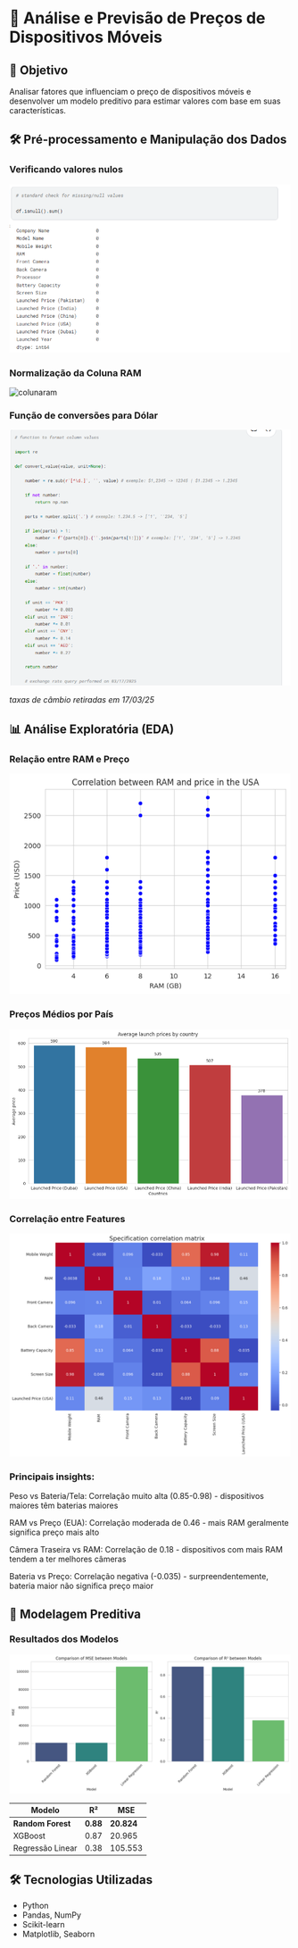 
# 📱 Análise e Previsão de Preços de Dispositivos Móveis

## 🎯 Objetivo
Analisar fatores que influenciam o preço de dispositivos móveis e desenvolver um modelo preditivo para estimar valores com base em suas características.

## 🛠️ Pré-processamento e Manipulação dos Dados

### Verificando valores nulos
![verificanulo](images/verificanulopng.png)

### Normalização da Coluna RAM
![colunaram](images/ramtramento)

### Função de conversões para Dólar
![conversoes](images/functaxes.png)

*taxas de câmbio retiradas em 17/03/25*


## 📊 Análise Exploratória (EDA)

### Relação entre RAM e Preço

![ramepreco](images/corrramprice.png)

### Preços Médios por País

![precoporpais](images/avgpricelaunch.png)

### Correlação entre Features
![analisecorrelacao](images/corrmatrix.png)

### Principais insights:

Peso vs Bateria/Tela: Correlação muito alta (0.85-0.98) - dispositivos maiores têm baterias maiores

RAM vs Preço (EUA): Correlação moderada de 0.46 - mais RAM geralmente significa preço mais alto

Câmera Traseira vs RAM: Correlação de 0.18 - dispositivos com mais RAM tendem a ter melhores câmeras

Bateria vs Preço: Correlação negativa (-0.035) - surpreendentemente, bateria maior não significa preço maior

## 🤖 Modelagem Preditiva

### Resultados dos Modelos
![comparacaodemodelos](images/resultadoml.png)

| Modelo | R² | MSE |
|--------|----|-----|
| **Random Forest** | **0.88** | **20.824** |
| XGBoost | 0.87 | 20.965 |
| Regressão Linear | 0.38 | 105.553 |

## 🛠️ Tecnologias Utilizadas
- Python
- Pandas, NumPy
- Scikit-learn
- Matplotlib, Seaborn
